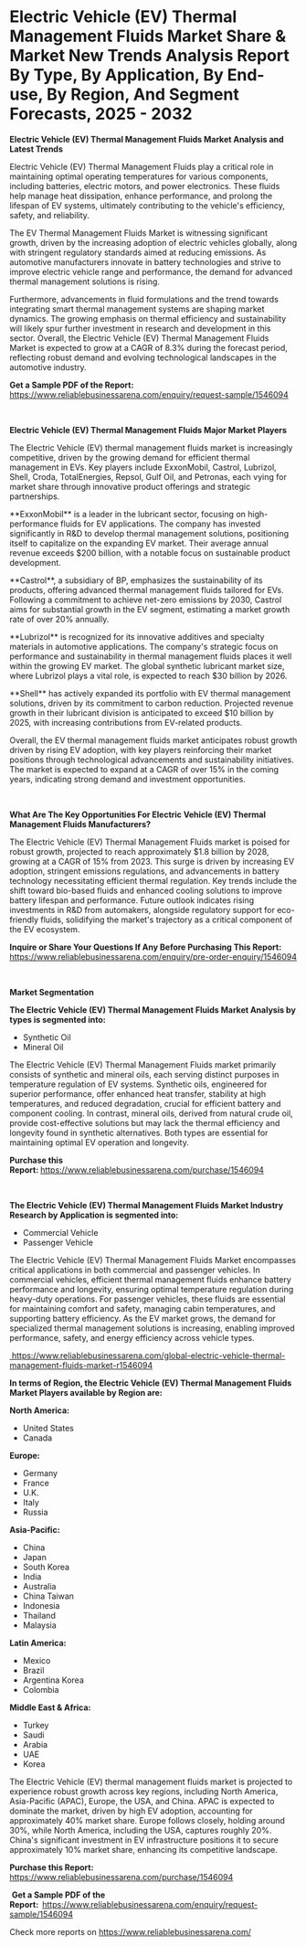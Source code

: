 <p><h1>Electric Vehicle (EV) Thermal Management Fluids Market Share & Market New Trends Analysis Report By Type, By Application, By End-use, By Region, And Segment Forecasts, 2025 - 2032</h1></p><p><strong>Electric Vehicle (EV) Thermal Management Fluids Market Analysis and Latest Trends</strong></p>
<p><p>Electric Vehicle (EV) Thermal Management Fluids play a critical role in maintaining optimal operating temperatures for various components, including batteries, electric motors, and power electronics. These fluids help manage heat dissipation, enhance performance, and prolong the lifespan of EV systems, ultimately contributing to the vehicle's efficiency, safety, and reliability.</p><p>The EV Thermal Management Fluids Market is witnessing significant growth, driven by the increasing adoption of electric vehicles globally, along with stringent regulatory standards aimed at reducing emissions. As automotive manufacturers innovate in battery technologies and strive to improve electric vehicle range and performance, the demand for advanced thermal management solutions is rising. </p><p>Furthermore, advancements in fluid formulations and the trend towards integrating smart thermal management systems are shaping market dynamics. The growing emphasis on thermal efficiency and sustainability will likely spur further investment in research and development in this sector. Overall, the Electric Vehicle (EV) Thermal Management Fluids Market is expected to grow at a CAGR of 8.3% during the forecast period, reflecting robust demand and evolving technological landscapes in the automotive industry.</p></p>
<p><strong>Get a Sample PDF of the Report:&nbsp;</strong> <a href="https://www.reliablebusinessarena.com/enquiry/request-sample/1546094?utm_campaign=3531&utm_medium=2&utm_source=Github&utm_content=ia&utm_term=02042025&utm_id=electric-vehicle-ev-thermal-management-fluids">https://www.reliablebusinessarena.com/enquiry/request-sample/1546094</a></p>
<p>&nbsp;</p>
<p><strong>Electric Vehicle (EV) Thermal Management Fluids Major Market Players</strong></p>
<p><p>The Electric Vehicle (EV) thermal management fluids market is increasingly competitive, driven by the growing demand for efficient thermal management in EVs. Key players include ExxonMobil, Castrol, Lubrizol, Shell, Croda, TotalEnergies, Repsol, Gulf Oil, and Petronas, each vying for market share through innovative product offerings and strategic partnerships.</p><p>**ExxonMobil** is a leader in the lubricant sector, focusing on high-performance fluids for EV applications. The company has invested significantly in R&D to develop thermal management solutions, positioning itself to capitalize on the expanding EV market. Their average annual revenue exceeds $200 billion, with a notable focus on sustainable product development.</p><p>**Castrol**, a subsidiary of BP, emphasizes the sustainability of its products, offering advanced thermal management fluids tailored for EVs. Following a commitment to achieve net-zero emissions by 2030, Castrol aims for substantial growth in the EV segment, estimating a market growth rate of over 20% annually.</p><p>**Lubrizol** is recognized for its innovative additives and specialty materials in automotive applications. The company's strategic focus on performance and sustainability in thermal management fluids places it well within the growing EV market. The global synthetic lubricant market size, where Lubrizol plays a vital role, is expected to reach $30 billion by 2026.</p><p>**Shell** has actively expanded its portfolio with EV thermal management solutions, driven by its commitment to carbon reduction. Projected revenue growth in their lubricant division is anticipated to exceed $10 billion by 2025, with increasing contributions from EV-related products.</p><p>Overall, the EV thermal management fluids market anticipates robust growth driven by rising EV adoption, with key players reinforcing their market positions through technological advancements and sustainability initiatives. The market is expected to expand at a CAGR of over 15% in the coming years, indicating strong demand and investment opportunities.</p></p>
<p>&nbsp;</p>
<p><strong>What Are The Key Opportunities For Electric Vehicle (EV) Thermal Management Fluids Manufacturers?</strong></p>
<p><p>The Electric Vehicle (EV) Thermal Management Fluids market is poised for robust growth, projected to reach approximately $1.8 billion by 2028, growing at a CAGR of 15% from 2023. This surge is driven by increasing EV adoption, stringent emissions regulations, and advancements in battery technology necessitating efficient thermal regulation. Key trends include the shift toward bio-based fluids and enhanced cooling solutions to improve battery lifespan and performance. Future outlook indicates rising investments in R&D from automakers, alongside regulatory support for eco-friendly fluids, solidifying the market's trajectory as a critical component of the EV ecosystem.</p></p>
<p><strong>Inquire or Share Your Questions If Any Before Purchasing This Report:</strong> <a href="https://www.reliablebusinessarena.com/enquiry/pre-order-enquiry/1546094?utm_campaign=3531&utm_medium=2&utm_source=Github&utm_content=ia&utm_term=02042025&utm_id=electric-vehicle-ev-thermal-management-fluids">https://www.reliablebusinessarena.com/enquiry/pre-order-enquiry/1546094</a></p>
<p>&nbsp;</p>
<p><strong>Market Segmentation</strong></p>
<p><strong>The Electric Vehicle (EV) Thermal Management Fluids Market Analysis by types is segmented into:</strong></p>
<p><ul><li>Synthetic Oil</li><li>Mineral Oil</li></ul></p>
<p><p>The Electric Vehicle (EV) Thermal Management Fluids market primarily consists of synthetic and mineral oils, each serving distinct purposes in temperature regulation of EV systems. Synthetic oils, engineered for superior performance, offer enhanced heat transfer, stability at high temperatures, and reduced degradation, crucial for efficient battery and component cooling. In contrast, mineral oils, derived from natural crude oil, provide cost-effective solutions but may lack the thermal efficiency and longevity found in synthetic alternatives. Both types are essential for maintaining optimal EV operation and longevity.</p></p>
<p><strong>Purchase this Report:&nbsp;</strong><a href="https://www.reliablebusinessarena.com/purchase/1546094?utm_campaign=3531&utm_medium=2&utm_source=Github&utm_content=ia&utm_term=02042025&utm_id=electric-vehicle-ev-thermal-management-fluids">https://www.reliablebusinessarena.com/purchase/1546094</a></p>
<p>&nbsp;</p>
<p><strong>The Electric Vehicle (EV) Thermal Management Fluids Market Industry Research by Application is segmented into:</strong></p>
<p><ul><li>Commercial Vehicle</li><li>Passenger Vehicle</li></ul></p>
<p><p>The Electric Vehicle (EV) Thermal Management Fluids Market encompasses critical applications in both commercial and passenger vehicles. In commercial vehicles, efficient thermal management fluids enhance battery performance and longevity, ensuring optimal temperature regulation during heavy-duty operations. For passenger vehicles, these fluids are essential for maintaining comfort and safety, managing cabin temperatures, and supporting battery efficiency. As the EV market grows, the demand for specialized thermal management solutions is increasing, enabling improved performance, safety, and energy efficiency across vehicle types.</p></p>
<p><a href="https://www.reliablebusinessarena.com/global-electric-vehicle-thermal-management-fluids-market-r1546094?utm_campaign=3531&utm_medium=2&utm_source=Github&utm_content=ia&utm_term=02042025&utm_id=electric-vehicle-ev-thermal-management-fluids">&nbsp;https://www.reliablebusinessarena.com/global-electric-vehicle-thermal-management-fluids-market-r1546094</a></p>
<p><strong>In terms of Region, the Electric Vehicle (EV) Thermal Management Fluids Market Players available by Region are:</strong></p>
<p>
    <p> <strong> North America: </strong>
        <ul>
            <li>United States</li>
            <li>Canada</li>
        </ul>
        </p> 
    <p> <strong> Europe: </strong>
        <ul>
            <li>Germany</li>
            <li>France</li>
            <li>U.K.</li>
            <li>Italy</li>
            <li>Russia</li>
        </ul>
        </p> 
    <p> <strong> Asia-Pacific: </strong>
        <ul>
            <li>China</li>
            <li>Japan</li>
            <li>South Korea</li>
            <li>India</li>
            <li>Australia</li>
            <li>China Taiwan</li>
            <li>Indonesia</li>
            <li>Thailand</li>
            <li>Malaysia</li>
        </ul>
        </p> 
    <p> <strong> Latin America: </strong>
        <ul>
            <li>Mexico</li>
            <li>Brazil</li>
            <li>Argentina Korea</li>
            <li>Colombia</li>
        </ul>
        </p> 
    <p> <strong> Middle East & Africa: </strong>
        <ul>
            <li>Turkey</li>
            <li>Saudi</li>
            <li>Arabia</li>
            <li>UAE</li>
            <li>Korea</li>
        </ul>
    </p>
    </p>
<p><p>The Electric Vehicle (EV) thermal management fluids market is projected to experience robust growth across key regions, including North America, Asia-Pacific (APAC), Europe, the USA, and China. APAC is expected to dominate the market, driven by high EV adoption, accounting for approximately 40% market share. Europe follows closely, holding around 30%, while North America, including the USA, captures roughly 20%. China's significant investment in EV infrastructure positions it to secure approximately 10% market share, enhancing its competitive landscape.</p></p>
<p><strong>Purchase this Report: </strong><a href="https://www.reliablebusinessarena.com/purchase/1546094?utm_campaign=3531&utm_medium=2&utm_source=Github&utm_content=ia&utm_term=02042025&utm_id=electric-vehicle-ev-thermal-management-fluids">https://www.reliablebusinessarena.com/purchase/1546094</a></p>
<p>&nbsp;<strong>Get a Sample PDF of the Report:&nbsp;&nbsp;</strong><a href="https://www.reliablebusinessarena.com/enquiry/request-sample/1546094?utm_campaign=3531&utm_medium=2&utm_source=Github&utm_content=ia&utm_term=02042025&utm_id=electric-vehicle-ev-thermal-management-fluids">https://www.reliablebusinessarena.com/enquiry/request-sample/1546094</a></p>
<p><strong></strong></p>
<p>Check more reports on <a href="https://www.reliablebusinessarena.com/?utm_campaign=3531&utm_medium=2&utm_source=Github&utm_content=ia&utm_term=02042025&utm_id=electric-vehicle-ev-thermal-management-fluids">https://www.reliablebusinessarena.com/</a></p>